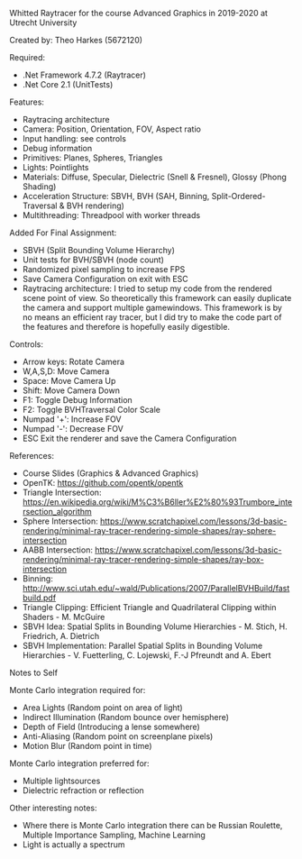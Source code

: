 Whitted Raytracer for the course Advanced Graphics in 2019-2020 at Utrecht University

Created by:
Theo Harkes (5672120)

Required:
- .Net Framework 4.7.2 (Raytracer)
- .Net Core 2.1 (UnitTests)

Features:
- Raytracing architecture
- Camera: Position, Orientation, FOV, Aspect ratio
- Input handling: see controls
- Debug information
- Primitives: Planes, Spheres, Triangles
- Lights: Pointlights
- Materials: Diffuse, Specular, Dielectric (Snell & Fresnel), Glossy (Phong Shading)
- Acceleration Structure: SBVH, BVH (SAH, Binning, Split-Ordered-Traversal & BVH rendering)
- Multithreading: Threadpool with worker threads

Added For Final Assignment:
- SBVH (Split Bounding Volume Hierarchy)
- Unit tests for BVH/SBVH (node count)
- Randomized pixel sampling to increase FPS
- Save Camera Configuration on exit with ESC
- Raytracing architecture: I tried to setup my code from the rendered scene point of view. So theoretically this framework can easily duplicate the camera and support multiple gamewindows.
    This framework is by no means an efficient ray tracer, but I did try to make the code part of the features and therefore is hopefully easily digestible.

Controls:
- Arrow keys:   Rotate Camera
- W,A,S,D:      Move Camera
- Space:        Move Camera Up
- Shift:        Move Camera Down
- F1:           Toggle Debug Information
- F2:           Toggle BVHTraversal Color Scale
- Numpad '+':   Increase FOV
- Numpad '-':   Decrease FOV
- ESC           Exit the renderer and save the Camera Configuration

References:
- Course Slides (Graphics & Advanced Graphics)
- OpenTK: https://github.com/opentk/opentk
- Triangle Intersection: https://en.wikipedia.org/wiki/M%C3%B6ller%E2%80%93Trumbore_intersection_algorithm
- Sphere Intersection: https://www.scratchapixel.com/lessons/3d-basic-rendering/minimal-ray-tracer-rendering-simple-shapes/ray-sphere-intersection
- AABB Intersection: https://www.scratchapixel.com/lessons/3d-basic-rendering/minimal-ray-tracer-rendering-simple-shapes/ray-box-intersection
- Binning: http://www.sci.utah.edu/~wald/Publications/2007/ParallelBVHBuild/fastbuild.pdf
- Triangle Clipping: Efficient Triangle and Quadrilateral Clipping within Shaders - M. McGuire
- SBVH Idea: Spatial Splits in Bounding Volume Hierarchies - M. Stich, H. Friedrich, A. Dietrich
- SBVH Implementation: Parallel Spatial Splits in Bounding Volume Hierarchies - V. Fuetterling, C. Lojewski, F.-J Pfreundt and A. Ebert


Notes to Self

Monte Carlo integration required for:
- Area Lights (Random point on area of light)
- Indirect Illumination (Random bounce over hemisphere)
- Depth of Field (Introducing a lense somewhere)
- Anti-Aliasing (Random point on screenplane pixels)
- Motion Blur (Random point in time)

Monte Carlo integration preferred for:
- Multiple lightsources
- Dielectric refraction or reflection

Other interesting notes:
- Where there is Monte Carlo integration there can be Russian Roulette, Multiple Importance Sampling, Machine Learning
- Light is actually a spectrum